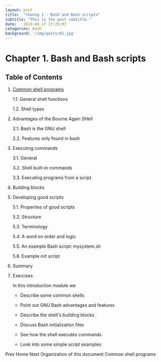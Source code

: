 ```yaml
---
layout: post
title:  "Chương 1 - Bash and Bash scripts"
subtitle: "This is the post subtitle."
date:   2019-09-17 17:25:07
categories: bash
background: '/img/posts/01.jpg'
---
```


# Chapter 1. Bash and Bash scripts
## Table of Contents

1. [Common shell programs](https://toilamit.com)

    1.1. General shell functions

    1.2. Shell types

2. Advantages of the Bourne Again SHell

    2.1. Bash is the GNU shell

    2.2. Features only found in bash

3. Executing commands

    3.1. General

    3.2. Shell built-in commands

    3.3. Executing programs from a script

4. Building blocks

5. Developing good scripts

    5.1. Properties of good scripts

    5.2. Structure

    5.3. Terminology

    5.4. A word on order and logic

    5.5. An example Bash script: mysystem.sh

    5.6. Example init script

6. Summary

7. Exercises

    In this introduction module we

    - Describe some common shells

    - Point out GNU Bash advantages and features

    - Describe the shell's building blocks

    - Discuss Bash initialization files

    - See how the shell executes commands

    - Look into some simple script examples

Prev    Home    Next
Organization of this document       Common shell programs
